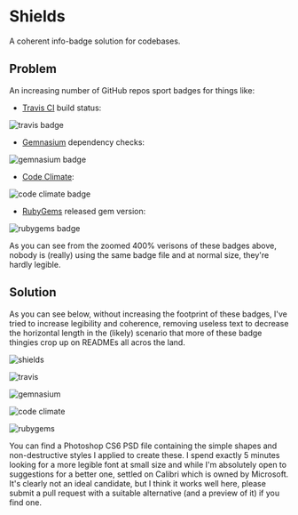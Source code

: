# Shields

A coherent info-badge solution for codebases.

## Problem
An increasing number of GitHub repos sport badges for things like:
- [Travis CI](https://travis-ci.org/) build status: 

![travis badge](http://f.cl.ly/items/2H233M0I0T43313c3h0C/Screen%20Shot%202013-01-30%20at%202.45.30%20AM.png)

- [Gemnasium](https://gemnasium.com/) dependency checks: 

![gemnasium badge](http://f.cl.ly/items/2j1D2R0q2C3s1x2y3k09/Screen%20Shot%202013-01-30%20at%202.46.10%20AM.png)

- [Code Climate](http://codeclimate.com): 

![code climate badge](http://f.cl.ly/items/0H2O1A3q2b3j1D2i0M3j/Screen%20Shot%202013-01-30%20at%202.46.47%20AM.png)

- [RubyGems](http://rubygems.org) released gem version: 

![rubygems badge](http://f.cl.ly/items/443X21151h1V301s2s3a/Screen%20Shot%202013-01-30%20at%202.47.10%20AM.png)

As you can see from the zoomed 400% verisons of these badges above, nobody is (really) using the same badge file and at normal size, they're hardly legible.

## Solution
As you can see below, without increasing the footprint of these badges, I've tried to increase legibility and coherence, removing useless text to decrease the horizontal length in the (likely) scenario that more of these badge thingies crop up on READMEs all acros the land.

![shields](http://f.cl.ly/items/0K0C1T133G163c2P1K1C/Screen%20Shot%202013-01-30%20at%202.39.54%20AM.png)

![travis](http://f.cl.ly/items/202W2m3W3Q40022b3202/Screen%20Shot%202013-01-30%20at%202.59.35%20AM.png)

![gemnasium](http://f.cl.ly/items/063N363n0l2D2N1G1E0G/Screen%20Shot%202013-01-30%20at%203.00.08%20AM.png)

![code climate](http://f.cl.ly/items/0Z0a2N0G3q1i2Y1R0m0Q/Screen%20Shot%202013-01-30%20at%203.00.33%20AM.png)

![rubygems](http://f.cl.ly/items/463l3V311j1e0x2J2X1B/Screen%20Shot%202013-01-30%20at%203.00.52%20AM.png)

You can find a Photoshop CS6 PSD file containing the simple shapes and non-destructive styles I applied to create these. I spend exactly 5 minutes looking for a more legible font at small size and while I'm absolutely open to suggestions for a better one, settled on Calibri which is owned by Microsoft. It's clearly not an ideal candidate, but I think it works well here, please submit a pull request with a suitable alternative (and a preview of it) if you find one.